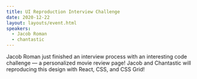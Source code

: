 ```yaml
---
title: UI Reproduction Interview Challenge
date: 2020-12-22
layout: layouts/event.html
speakers:
  - Jacob Roman
  - chantastic
---
```


Jacob Roman just finished an interview process with an interesting code challenge — a personalized movie review page! Jacob and Chantastic will reproducing this design with React, CSS, and CSS Grid!
